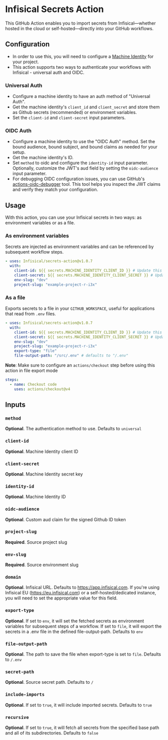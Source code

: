# Infisical Secrets Action

This GitHub Action enables you to import secrets from Infisical—whether hosted in the cloud or self-hosted—directly into your GitHub workflows.

## Configuration

- In order to use this, you will need to configure a [Machine Identity](https://infisical.com/docs/documentation/platform/identities/universal-auth) for your project.
- This action supports two ways to authenticate your workflows with Infisical - universal auth and OIDC.

### Universal Auth

- Configure a machine identity to have an auth method of "Universal Auth".
- Get the machine identity's `client_id` and `client_secret` and store them as Github secrets (recommended) or environment variables.
- Set the `client-id` and `client-secret` input parameters.

### OIDC Auth

- Configure a machine identity to use the "OIDC Auth" method. Set the bound audience, bound subject, and bound claims as needed for your setup.
- Get the machine identity's ID.
- Set `method` to oidc and configure the `identity-id` input parameter. Optionally, customize the JWT's aud field by setting the `oidc-audience` input parameter.
- For debugging OIDC configuration issues, you can use GitHub's [actions-oidc-debugger](https://github.com/github/actions-oidc-debugger) tool. This tool helps you inspect the JWT claims and verify they match your configuration.

## Usage

With this action, you can use your Infisical secrets in two ways: as environment variables or as a file.

### As environment variables

Secrets are injected as environment variables and can be referenced by subsequent workflow steps.

```yaml
- uses: Infisical/secrets-action@v1.0.7
  with:
    client-id: ${{ secrets.MACHINE_IDENTITY_CLIENT_ID }} # Update this to your own Github references
    client-secret: ${{ secrets.MACHINE_IDENTITY_CLIENT_SECRET }} # Update this to your own Github references
    env-slug: "dev"
    project-slug: "example-project-r-i3x"
```

### As a file

Exports secrets to a file in your `GITHUB_WORKSPACE`, useful for applications that read from `.env` files.

```yaml
- uses: Infisical/secrets-action@v1.0.7
  with:
    client-id: ${{ secrets.MACHINE_IDENTITY_CLIENT_ID }} # Update this to your own Github references
    client-secret: ${{ secrets.MACHINE_IDENTITY_CLIENT_SECRET }} # Update this to your own Github references
    env-slug: "dev"
    project-slug: "example-project-r-i3x"
    export-type: "file"
    file-output-path: "/src/.env" # defaults to "/.env"
```

**Note**: Make sure to configure an `actions/checkout` step before using this action in file export mode

```yaml
steps:
  - name: Checkout code
    uses: actions/checkout@v4
```

## Inputs

### `method`

**Optional**. The authentication method to use. Defaults to `universal`

### `client-id`

**Optional**. Machine Identity client ID

### `client-secret`

**Optional**. Machine Identity secret key

### `identity-id`

**Optional**. Machine Identity ID

### `oidc-audience`

**Optional**. Custom aud claim for the signed Github ID token

### `project-slug`

**Required**. Source project slug

### `env-slug`

**Required**. Source environment slug

### `domain`

**Optional**. Infisical URL. Defaults to https://app.infisical.com. If you're using Infisical EU (https://eu.infisical.com) or a self-hosted/dedicated instance, you will need to set the appropriate value for this field.

### `export-type`

**Optional**. If set to `env`, it will set the fetched secrets as environment variables for subsequent steps of a workflow. If set to `file`, it will export the secrets in a .env file in the defined file-output-path. Defaults to `env`

### `file-output-path`

**Optional**. The path to save the file when export-type is set to `file`. Defaults to `/.env`

### `secret-path`

**Optional**. Source secret path. Defaults to `/`

### `include-imports`

**Optional**. If set to `true`, it will include imported secrets. Defaults to `true`

### `recursive`

**Optional**. If set to `true`, it will fetch all secrets from the specified base path and all of its subdirectories. Defaults to `false`
